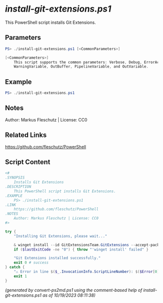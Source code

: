 *install-git-extensions.ps1*
================

This PowerShell script installs Git Extensions.

Parameters
----------
```powershell
PS> ./install-git-extensions.ps1 [<CommonParameters>]

[<CommonParameters>]
    This script supports the common parameters: Verbose, Debug, ErrorAction, ErrorVariable, WarningAction, 
    WarningVariable, OutBuffer, PipelineVariable, and OutVariable.
```

Example
-------
```powershell
PS> ./install-git-extensions.ps1

```

Notes
-----
Author: Markus Fleschutz | License: CC0

Related Links
-------------
https://github.com/fleschutz/PowerShell

Script Content
--------------
```powershell
<#
.SYNOPSIS
	Installs Git Extensions
.DESCRIPTION
	This PowerShell script installs Git Extensions.
.EXAMPLE
	PS> ./install-git-extensions.ps1
.LINK
	https://github.com/fleschutz/PowerShell
.NOTES
	Author: Markus Fleschutz | License: CC0
#>

try {
	"Installing Git Extensions, please wait..."

	& winget install --id GitExtensionsTeam.GitExtensions --accept-package-agreements --accept-source-agreements
	if ($lastExitCode -ne "0") { throw "'winget install' failed" }

	"Git Extensions installed successfully."
	exit 0 # success
} catch {
	"⚠️ Error in line $($_.InvocationInfo.ScriptLineNumber): $($Error[0])"
	exit 1
}
```

*(generated by convert-ps2md.ps1 using the comment-based help of install-git-extensions.ps1 as of 10/19/2023 08:11:38)*
